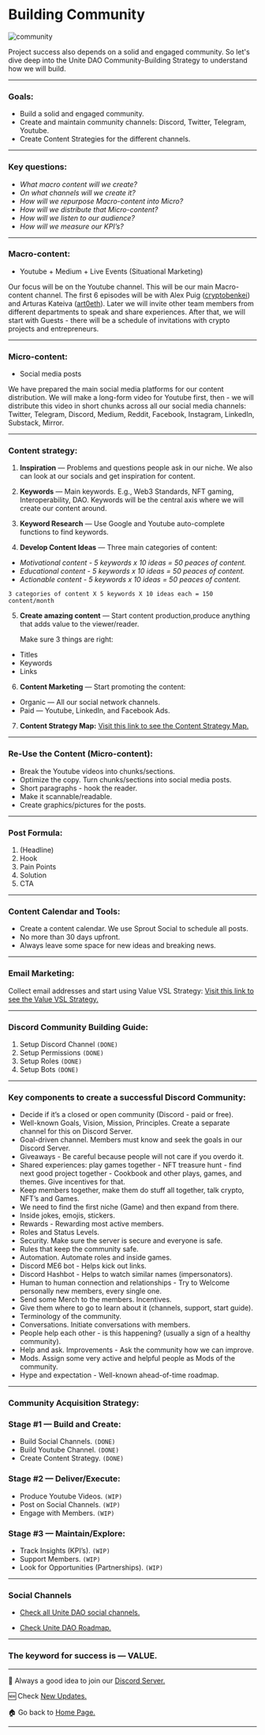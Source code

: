 # Building Community

![community](https://github.com/Unite-DAO/Documentation/blob/main/assets/Community.png)


Project success also depends on a solid and engaged community. So let's dive deep into the Unite DAO Community-Building Strategy to understand how we will build.

***

### Goals:

- Build a solid and engaged community.
- Create and maintain community channels: Discord, Twitter, Telegram, Youtube.
- Create Content Strategies for the different channels.

***

### Key questions:

- *What macro content will we create?*
- *On what channels will we create it?*
- *How will we repurpose Macro-content into Micro?*
- *How will we distribute that Micro-content?*
- *How will we listen to our audience?*
- *How will we measure our KPI’s?*

***

### Macro-content:

- Youtube + Medium + Live Events (Situational Marketing)

Our focus will be on the Youtube channel. This will be our main Macro-content channel. The first 6 episodes will be with Alex Puig ([cryptobenkei](https://github.com/cryptobenkei)) and Arturas Kateiva ([art0eth](https://github.com/art0eth)). Later we will invite other team members from different departments to speak and share experiences. After that, we will start with Guests - there will be a schedule of invitations with crypto projects and entrepreneurs.

***

### Micro-content:

- Social media posts

We have prepared the main social media platforms for our content distribution. We will make a long-form video for Youtube first, then - we will distribute this video in short chunks across all our social media channels: Twitter, Telegram, Discord, Medium, Reddit, Facebook, Instagram, LinkedIn, Substack, Mirror.

***

### Content strategy:

1. **Inspiration** — Problems and questions people ask in our niche. 
We also can look at our socials and get inspiration for content. 

2. **Keywords** — Main keywords. 
E.g., Web3 Standards, NFT gaming, Interoperability, DAO. 
Keywords will be the central axis where we will create our content around. 

3. **Keyword Research** — Use Google and Youtube auto-complete functions to find keywords.

4. **Develop Content Ideas** — Three main categories of content:
 - *Motivational content - 5 keywords x 10 ideas = 50 peaces of content.*
 - *Educational content - 5 keywords x 10 ideas = 50 peaces of content.*
 - *Actionable content - 5 keywords x 10 ideas = 50 peaces of content.*

`3 categories of content X 5 keywords X 10 ideas each = 150 content/month`

5. **Create amazing content** — Start content production,produce anything that adds value to the viewer/reader.

   Make sure 3 things are right:
- Titles
- Keywords
- Links

6. **Content Marketing** — Start promoting the content:
- Organic — All our social network channels. 
- Paid — Youtube, LinkedIn, and Facebook Ads.

7. **Content Strategy Map:**
[Visit this link to see the Content Strategy Map.](https://www.figma.com/file/UlRfLWL7SlHyIh7sDCCV0N/Building-Community?node-id=0%3A1)

***

### Re-Use the Content (Micro-content):

- Break the Youtube videos into chunks/sections.
- Optimize the copy. Turn chunks/sections into social media posts.
- Short paragraphs - hook the reader.
- Make it scannable/readable.
- Create graphics/pictures for the posts.

***

### Post Formula:

1. (Headline)
2. Hook
3. Pain Points
4. Solution
5. CTA

***

### Content Calendar and Tools:

- Create a content calendar. We use Sprout Social to schedule all posts.
- No more than 30 days upfront.
- Always leave some space for new ideas and breaking news.

***

### Email Marketing:

Collect email addresses and start using Value VSL Strategy:
[Visit this link to see the Value VSL Strategy.](https://www.figma.com/file/UlRfLWL7SlHyIh7sDCCV0N/Building-Community?node-id=0%3A1)

***

### Discord Community Building Guide:

1. Setup Discord Channel `(DONE)`
2. Setup Permissions `(DONE)`
3. Setup Roles `(DONE)`
4. Setup Bots `(DONE)`

***

### Key components to create a successful Discord Community:

- Decide if it’s a closed or open community (Discord - paid or free).
- Well-known Goals, Vision, Mission, Principles. Create a separate channel for this on Discord Server. 
- Goal-driven channel. Members must know and seek the goals in our Discord Server.
- Giveaways - Be careful because people will not care if you overdo it.
- Shared experiences: play games together - NFT treasure hunt - find next good project together - Cookbook and other plays, games, and themes. Give incentives for that.
- Keep members together, make them do stuff all together, talk crypto, NFT’s and Games.
- We need to find the first niche (Game) and then expand from there. 
- Inside jokes, emojis, stickers.
- Rewards - Rewarding most active members.
- Roles and Status Levels.
- Security. Make sure the server is secure and everyone is safe. 
- Rules that keep the community safe.
- Automation. Automate roles and inside games. 
- Discord ME6 bot - Helps kick out links.
- Discord Hashbot - Helps to watch similar names (impersonators).
- Human to human connection and relationships - Try to Welcome personally new members, every single one. 
- Send some Merch to the members. Incentives.
- Give them where to go to learn about it (channels, support, start guide).
- Terminology of the community.
- Conversations. Initiate conversations with members. 
- People help each other - is this happening? (usually a sign of a healthy community).
- Help and ask. Improvements - Ask the community how we can improve.
- Mods. Assign some very active and helpful people as Mods of the community.
- Hype and expectation - Well-known ahead-of-time roadmap.

***

### Community Acquisition Strategy:

### Stage #1 — Build and Create:
- Build Social Channels. `(DONE)`
- Build Youtube Channel. `(DONE)`
- Create Content Strategy. `(DONE)`

### Stage #2 — Deliver/Execute:
- Produce Youtube Videos. `(WIP)`
- Post on Social Channels. `(WIP)`
- Engage with Members. `(WIP)`

### Stage #3 — Maintain/Explore:
- Track Insights (KPI’s). `(WIP)`
- Support Members. `(WIP)`
- Look for Opportunities (Partnerships). `(WIP)`

***

### Social Channels
- [Check all Unite DAO social channels.](https://linktr.ee/unitedao)

- [Check Unite DAO Roadmap.](https://github.com/Unite-DAO/Documentation/wiki/Unite-DAO-Roadmap)

***

### The keyword for success is — VALUE.

***

💬 Always a good idea to join our [Discord Server.](https://discord.gg/7RwPerFPe8)

🆕 Check [New Updates.](https://github.com/Unite-DAO/Documentation/tree/main/updates)

🏠 Go back to [Home Page.](https://github.com/Unite-DAO/Documentation)

***
